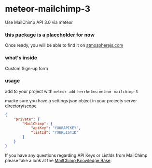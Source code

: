 # meteor-mailchimp-3
Use MailChimp API 3.0 via meteor

### this package is a placeholder for now

Once ready, you will be able to find it on [atmospherejs.com](https://atmospherejs.com/herrhelms) 

### what's inside 

Custom Sign-up form

### usage

add to your project with
`meteor add herrhelms:meteor-mailchimp-3`

macke sure you have a settings.json object in your projects server directory/scope

```json
{
    "private": {
        "MailChimp": {
            "apiKey": "YOURAPIKEY",
            "listId": "YOURLISTID"
        }
    }
}
```

If you have any questions regarding API Keys or ListIds from MailChimp please take a look at the [MailChimp Knowledge Base](http://kb.mailchimp.com).
